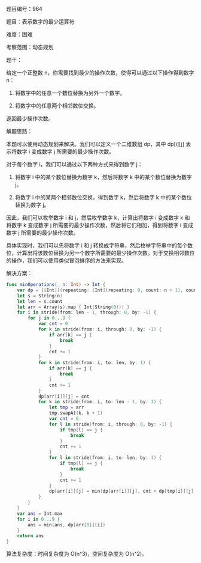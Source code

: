 题目编号：964

题目：表示数字的最少运算符

难度：困难

考察范围：动态规划

题干：

给定一个正整数 n，你需要找到最少的操作次数，使得可以通过以下操作得到数字 n：

1. 将数字中的任意一个数位替换为另外一个数字。

2. 将数字中的任意两个相邻数位交换。

返回最少操作次数。

解题思路：

本题可以使用动态规划来解决。我们可以定义一个二维数组 dp，其中 dp[i][j] 表示将数字 i 变成数字 j 所需要的最少操作次数。

对于每个数字 i，我们可以通过以下两种方式来得到数字 j：

1. 将数字 i 中的某个数位替换为数字 k，然后将数字 k 中的某个数位替换为数字 j。

2. 将数字 i 中的某两个相邻数位交换，得到数字 k，然后将数字 k 中的某个数位替换为数字 j。

因此，我们可以枚举数字 i 和 j，然后枚举数字 k，计算出将数字 i 变成数字 k 和将数字 k 变成数字 j 所需要的最少操作次数，然后将它们相加，得到将数字 i 变成数字 j 所需要的最少操作次数。

具体实现时，我们可以先将数字 i 和 j 转换成字符串，然后枚举字符串中的每个数位，计算出将该数位替换为另一个数字所需要的最少操作次数。对于交换相邻数位的操作，我们可以使用类似冒泡排序的方法来实现。

解决方案：

```swift
func minOperations(_ n: Int) -> Int {
    var dp = [[Int]](repeating: [Int](repeating: 0, count: n + 1), count: n + 1)
    let s = String(n)
    let len = s.count
    let arr = Array(s).map { Int(String(0))! }
    for i in stride(from: len - 1, through: 0, by: -1) {
        for j in 0...9 {
            var cnt = 0
            for k in stride(from: i, through: 0, by: -1) {
                if arr[k] == j {
                    break
                }
                cnt += 1
            }
            for k in stride(from: i, to: len, by: 1) {
                if arr[k] == j {
                    break
                }
                cnt += 1
            }
            dp[arr[i]][j] = cnt
            for k in stride(from: i, to: len - 1, by: 1) {
                let tmp = arr
                tmp.swapAt(k, k + 1)
                var cnt = 0
                for l in stride(from: i, through: 0, by: -1) {
                    if tmp[l] == j {
                        break
                    }
                    cnt += 1
                }
                for l in stride(from: i, to: len, by: 1) {
                    if tmp[l] == j {
                        break
                    }
                    cnt += 1
                }
                dp[arr[i]][j] = min(dp[arr[i]][j], cnt + dp[tmp[i]][j])
            }
        }
    }
    var ans = Int.max
    for i in 0...9 {
        ans = min(ans, dp[arr[0]][i])
    }
    return ans
}
```

算法复杂度：时间复杂度为 O(n^3)，空间复杂度为 O(n^2)。
